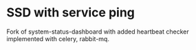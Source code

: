 # SSD with service ping
Fork of system-status-dashboard with added heartbeat checker implemented with celery, rabbit-mq.
